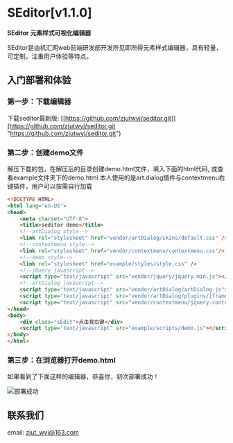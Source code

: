 SEditor[v1.1.0]
=========

**SEditor 元素样式可视化编辑器**

SEditor是由机汇网web前端研发部开发所见即所得元素样式编辑器，具有轻量，可定制，注重用户体验等特点。

## 入门部署和体验 ##

### 第一步：下载编辑器 ###

下载seditor最新版: [[https://github.com/zjutwyj/seditor.git]](https://github.com/zjutwyj/seditor.git "https://github.com/zjutwyj/seditor.git")

### 第二步：创建demo文件 ###
解压下载的包，在解压后的目录创建demo.html文件，填入下面的html代码, 或查看example文件夹下的demo.html
本人使用的是art.dialog插件与contextmenu右键插件，用户可以按需自行加载

```html
<!DOCTYPE HTML>
<html lang="en-US">
<head>
	<meta charset="UTF-8">
	<title>seditor demo</title>
	<!--artDialog style-->
    <link rel="stylesheet" href="vendor/artDialog/skins/default.css" />
    <!--contextmenu style-->
    <link rel="stylesheet" href="vendor/contextmenu/contextmenu.css"/>
    <!--demo style-->
    <link rel="stylesheet" href="example/styles/style.css" />
    <!--jQuery javascript-->
    <script type="text/javascript" src="vendor/jquery/jquery.min.js"></script>
    <!--artDialog javascript-->
    <script type="text/javascript" src="vendor/artDialog/artDialog.js"></script>
    <script type="text/javascript" src="vendor/artDialog/plugins/iframeTools.js"></script>
    <script type="text/javascript" src="vendor/contextmenu/jquery.contextmenu.r2.js"></script>
</head>
<body>
    <div class="sEdit">点击我右键</div>
    <script type="text/javascript" src="example/scripts/demo.js"></script>
</body>
</html>
```

### 第三步：在浏览器打开demo.html ###

如果看到了下面这样的编辑器，恭喜你，初次部署成功！

![部署成功](http://xiangce.baidu.com/picture/detail/8bb9b81d5b0763ca499f6975c4b725cb6fddfa3b)


## 联系我们 ##

email: [zjut_wyj@163.com](mailto://email:zjut_wyj@163.com "发邮件给seditor开发组")